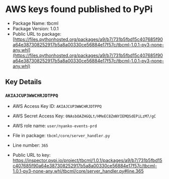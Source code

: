 # AWS keys found published to PyPi

* Package Name: tbcml
* Package Version: 1.0.1
* Public URL to package: [https://files.pythonhosted.org/packages/a9/b7/731b5fbd15c407685f90a64e387308252917b5a8a00330ce56884e17f57c/tbcml-1.0.1-py3-none-any.whl](https://files.pythonhosted.org/packages/a9/b7/731b5fbd15c407685f90a64e387308252917b5a8a00330ce56884e17f57c/tbcml-1.0.1-py3-none-any.whl)

## Key Details

### `AKIAJCUP3WWCHRJDTPPQ`

* AWS Access Key ID: `AKIAJCUP3WWCHRJDTPPQ`
* AWS Secret Access Key: `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` 
* AWS role name: `user/nyanko-events-prd`
* File in package: `tbcml/core/server_handler.py`
* Line number: `365`

* Public URL to key: https://inspector.pypi.io/project/tbcml/1.0.1/packages/a9/b7/731b5fbd15c407685f90a64e387308252917b5a8a00330ce56884e17f57c/tbcml-1.0.1-py3-none-any.whl/tbcml/core/server_handler.py#line.365


